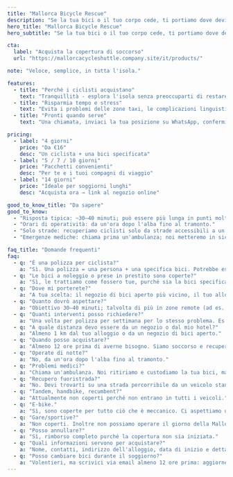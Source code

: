 ```yaml
---
title: "Mallorca Bicycle Rescue"
description: "Se la tua bici o il tuo corpo cede, ti portiamo dove devi essere."
hero_title: "Mallorca Bicycle Rescue"
hero_subtitle: "Se la tua bici o il tuo corpo cede, ti portiamo dove devi essere."

cta:
  label: "Acquista la copertura di soccorso"
  url: "https://mallorcacycleshuttle.company.site/it/products/"

note: "Veloce, semplice, in tutta l'isola."

features:
  - title: "Perché i ciclisti acquistano"
    text: "Tranquillità - esplora l'isola senza preoccuparti di restare a piedi."
  - title: "Risparmia tempo e stress"
    text: "Evita i problemi delle zone taxi, le complicazioni linguistiche e le lunghe attese a bordo strada. La tua giornata non va in fumo - e nemmeno quella del tuo gruppo."
  - title: "Pronti quando serve"
    text: "Una chiamata, inviaci la tua posizione su WhatsApp, confermiamo e ti inviamo un orario di arrivo stimato."

pricing:
  - label: "4 giorni"
    price: "Da €16"
    desc: "Un ciclista + una bici specificata"
  - label: "5 / 7 / 10 giorni"
    price: "Pacchetti convenienti"
    desc: "Per te e i tuoi compagni di viaggio"
  - label: "14 giorni"
    price: "Ideale per soggiorni lunghi"
    desc: "Acquista ora → link al negozio online"

good_to_know_title: "Da sapere"
good_to_know:
  - "Risposta tipica: ~30–40 minuti; può essere più lunga in punti molto remoti come Port de Sa Calobra durante l'ora di punta primaverile."
  - "Orari di operatività: da un'ora dopo l'alba fino al tramonto."
  - "Solo strade: recuperiamo ciclisti solo da strade accessibili a un veicolo standard (non 4×4)."
  - "Emergenze mediche: chiama prima un'ambulanza; noi metteremo in sicurezza/trasporteremo la tua bici (le bici non entrano in ambulanza)."

faq_title: "Domande frequenti"
faq:
  - q: "È una polizza per ciclista?"
    a: "Sì. Una polizza = una persona + una specifica bici. Potrebbe essere richiesto un documento per evitare che un gruppo cerchi di coprire tutti con una sola polizza."
  - q: "Le bici a noleggio o prese in prestito sono coperte?"
    a: "Sì, le trattiamo come fossero tue, purché sia la bici specificata all'acquisto - di nuovo per evitare che un gruppo provi a coprire tutti con una sola polizza."
  - q: "Dove mi porterete?"
    a: "A tua scelta: il negozio di bici aperto più vicino, il tuo alloggio oppure il punto di noleggio."
  - q: "Quanto dovrò aspettare?"
    a: "Obiettivo 30–40 minuti; talvolta di più in zone remote (ad es. Port de Sa Calobra nelle giornate di traffico intenso). Abbiamo diversi veicoli in tutta l'isola e possiamo chiamare supporto aggiuntivo se i nostri sono occupati per mantenere i tempi più rapidi possibile."
  - q: "Quanti interventi posso richiedere?"
    a: "Una volta per polizza per settimana per lo stesso problema. Es.: copertura di 14 giorni include due interventi per lo stesso problema. Problemi diversi non sono limitati, ma un uso improprio = annullamento e rimborso della parte non utilizzata."
  - q: "A quale distanza devo essere da un negozio o dal mio hotel?"
    a: "Almeno 1 km dal tuo alloggio o da un negozio di bici aperto."
  - q: "Quando posso acquistare?"
    a: "Almeno 12 ore prima di averne bisogno. Siamo soccorso e recupero, non un taxi."
  - q: "Operate di notte?"
    a: "No, da un'ora dopo l'alba fino al tramonto."
  - q: "Problemi medici?"
    a: "Chiama un'ambulanza. Noi ritiriamo e custodiamo la tua bici, ma non siamo medici."
  - q: "Recupero fuoristrada?"
    a: "No. Devi trovarti su una strada percorribile da un veicolo standard (non 4×4)."
  - q: "Tandem, handbike, recumbent?"
    a: "Attualmente non coperti perché non entrano in tutti i veicoli."
  - q: "E-bike."
    a: "Sì, sono coperte per tutto ciò che è meccanico. Ci aspettiamo una certa responsabilità personale su uso e ricarica della batteria. Una batteria scarica non è, a nostro avviso, un motivo per chiedere soccorso: è un'esperienza da cui imparare."
  - q: "Gare/sportive?"
    a: "Non coperti. Inoltre non possiamo operare il giorno della Mallorca 312 nelle aree con chiusure stradali."
  - q: "Posso annullare?"
    a: "Sì, rimborso completo purché la copertura non sia iniziata."
  - q: "Quali informazioni servono per acquistare?"
    a: "Nome, contatti, indirizzo dell'alloggio, data di inizio e dettagli della bici da coprire."
  - q: "Posso cambiare bici durante il soggiorno?"
    a: "Volentieri, ma scrivici via email almeno 12 ore prima: aggiorneremo la polizza con la bici che userai."
---
```

